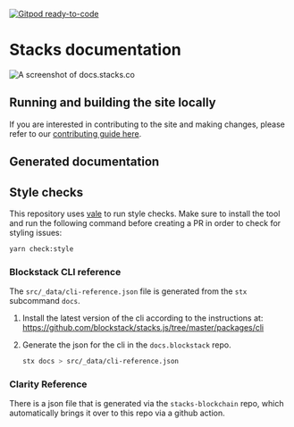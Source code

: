 [![Gitpod ready-to-code](https://img.shields.io/badge/Gitpod-ready--to--code-blue?logo=gitpod)](https://gitpod.io/#https://github.com/blockstack/docs)

# Stacks documentation

![A screenshot of docs.stacks.co](/public/images/docs-homepage.png)

## Running and building the site locally

If you are interested in contributing to the site and making changes, please refer to our [contributing guide here](https://docs.stacks.co/contributing).

## Generated documentation

## Style checks

This repository uses [vale](https://github.com/errata-ai/vale) to run style checks. Make sure to install the tool and run the following command before creating a PR in order to check for styling issues:

```bash
yarn check:style
```

### Blockstack CLI reference

The `src/_data/cli-reference.json` file is generated from the `stx` subcommand `docs`.

1. Install the latest version of the cli according to the instructions at: https://github.com/blockstack/stacks.js/tree/master/packages/cli

2. Generate the json for the cli in the `docs.blockstack` repo.

   ```bash
   stx docs > src/_data/cli-reference.json
   ```

### Clarity Reference

There is a json file that is generated via the `stacks-blockchain` repo, which automatically brings it over to this repo
via a github action.
